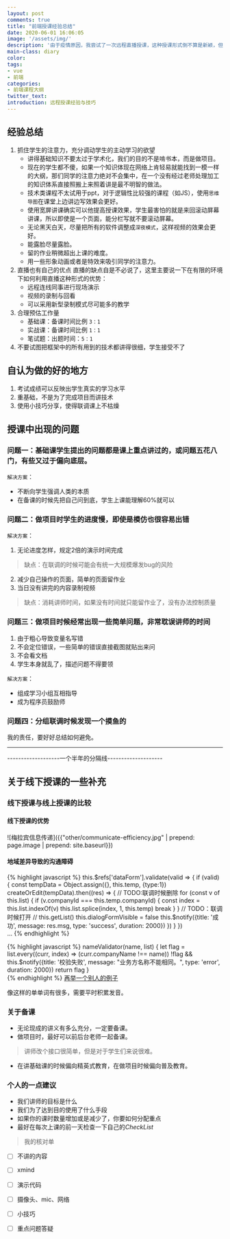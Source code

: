 ```yaml
---
layout: post
comments: true
title: "前端授课经验总结"
date: 2020-06-01 16:06:05
image: '/assets/img/'
description: '由于疫情原因，我尝试了一次远程直播授课，这种授课形式倒不算是新颖，但对于从没有远程授课经验的我来说还是很具有挑战的。'
main-class: diary
color: 
tags:
- vue
- 前端
categories:
- 前端课程大纲
twitter_text:
introduction: 远程授课经验与技巧
---
```

## 经验总结
1. 抓住学生的注意力，充分调动学生的主动学习的欲望
    * 讲得基础知识不要太过于学术化，我们的目的不是啃书本，而是做项目。
    * 现在的学生都不傻，如果一个知识体现在网络上肯轻易就能找到一模一样的大纲，那们同学的注意力绝对不会集中，在一个没有经过老师处理加工的知识体系直接照搬上来照着讲是最不明智的做法。
    * 技术类课程不太试用于ppt，对于逻辑性比较强的课程（如JS），使用`思维导图`在课堂上边讲边写效果会更好。
    * 使用宽屏讲课确实可以他提高授课效果，学生最害怕的就是来回滚动屏幕讲课，所以即使是一个页面，能分栏写就不要滚动屏幕。
    * 无论黑天白天，尽量把所有的软件调整成`深夜模式`，这样视频的效果会更好。
    * 能露脸尽量露脸。
    * 留的作业稍微超出上课的难度。
    * 用一些形象动画或者是特效来吸引同学的注意力。
2. 直播也有自己的优点
    直播的缺点自是不必说了，这里主要说一下在有限的环境下如何利用直播这种形式的优势：
    * 远程连线同事进行现场演示
    * 视频的录制与回看
    * 可以采用新型录制模式尽可能多的教学
3. 合理预估工作量
    * 基础课：备课时间比例 `3：1`
    * 实战课：备课时间比例 `1：1`
    * 笔试题：出题时间：`5：1`
4. 不要试图把框架中的所有用到的技术都讲得很细，学生接受不了

## 自认为做的好的地方
1. 考试成绩可以反映出学生真实的学习水平
2. 重基础，不是为了完成项目而讲技术
3. 使用小技巧分享，使得联调课上不枯燥

## 授课中出现的问题
### 问题一：基础课学生提出的问题都是课上重点讲过的，或问题五花八门，有些又过于偏向底层。
`解决方案`：  
* 不断向学生强调人类的本质
* 在备课的时候先把自己问到底，学生上课能理解60%就可以

### 问题二：做项目时学生的进度慢，即使是模仿也很容易出错
`解决方案`：
1. 无论进度怎样，规定2倍的演示时间完成
> 缺点：在联调的时候可能会有统一大规模爆发bug的风险

2. 减少自己操作的页面，简单的页面留作业
3. 当日没有讲完的内容录制视频
> 缺点：消耗讲师时间，如果没有时间就只能留作业了，没有办法控制质量

### 问题三：做项目时候经常出现一些简单问题，非常耽误讲师的时间
1. 由于粗心导致变量名写错
2. 不会定位错误，一些简单的错误直接截图就贴出来问
3. 不会看文档
4. 学生本身就乱了，描述问题不得要领

`解决方案`：
* 组成学习小组互相指导
* 成为程序员鼓励师

### 问题四：分组联调时候发现一个摸鱼的
我的责任，要好好总结如何避免。

*** 
-------------------一个半年的分隔线--------------------
## 关于线下授课的一些补充

### 线下授课与线上授课的比较
#### 线下授课的优势
![梅拉宾信息传递]({{"other/communicate-efficiency.jpg" | prepend: page.image | prepend: site.baseurl}})
#### 地域差异导致的沟通障碍
{% highlight  javascript %}
    this.$refs['dataForm'].validate(valid => {
                        if (valid) {
                            const tempData = Object.assign({}, this.temp, {type:1})
                            createOrEdit(tempData).then((res) => {
                                // TODO:联调时候删除
                                for (const v of this.list) {
                                    if (v.companyId === this.temp.companyId) {
                                        const index = this.list.indexOf(v)
                                        this.list.splice(index, 1, this.temp)
                                        break
                                    }
                                }
                                // TODO：联调时候打开
                                // this.getList()
                                this.dialogFormVisible = false
                                this.$notify({title: '成功', message: res.msg, type: 'success', duration: 2000})
                            })
                        }
                    })            
...
{% endhighlight %}

{% highlight  javascript %}
    nameValidator(name, list) {
                let flag = list.every((curr, index) => (curr.companyName !== name))
                !flag && this.$notify({title: '校验失败', message: "业务方名称不能相同。", type: 'error', duration: 2000})
                return flag
            }          
{% endhighlight %}
[再举一个别人的例子](https://es6.ruanyifeng.com/#docs/iterator)

像这样的单单词有很多，需要平时积累发音。

### 关于备课
* 无论现成的讲义有多么充分，一定要备课。
* 做项目时，最好可以前后台老师一起备课。
> 讲师改个接口很简单，但是对于学生们来说很难。  

* 在讲基础课的时候偏向精英式教育，在做项目时候偏向普及教育。

### 个人的一点建议
* 我们讲师的目标是什么
* 我们为了达到目的使用了什么手段
* 如果你的课时数量增加或是减少了，你要如何分配重点
* 最好在每次上课的前一天检查一下自己的*CheckList*

> 我的核对单  
- [ ] 不讲的内容
- [ ] xmind
- [ ] 演示代码
- [ ] 摄像头、mic、网络
- [ ] 小技巧
- [ ] 重点问题答疑







